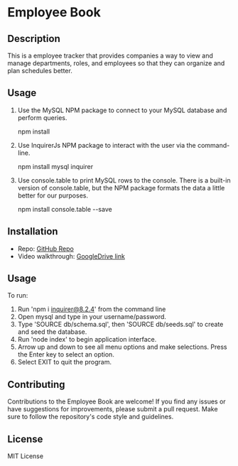 # Employee Book

## Description

This is a employee tracker that provides companies a way to view and manage departments, roles, and employees so that they can organize and plan schedules better.

## Usage

1. Use the MySQL NPM package to connect to your MySQL database and perform queries.

    npm install

2. Use InquirerJs NPM package to interact with the user via the command-line.

    npm install mysql inquirer

3. Use console.table to print MySQL rows to the console. There is a built-in version of console.table, but the NPM package formats the data a little better for our purposes.

    npm install console.table --save

## Installation
- Repo: [GitHub Repo](https://github.com/ninabuscemi/employee-book)
- Video walkthrough: [GoogleDrive link](https://drive.google.com/file/d/1UkAYU3CLyL3NwgKK3akyRqBU76kE29L3/view)

## Usage
To run: 
 1. Run 'npm i inquirer@8.2.4' from the command line
 2. Open mysql and type in your username/password.
 3. Type 'SOURCE db/schema.sql', then 'SOURCE db/seeds.sql' to create and seed the database.
 4. Run 'node index' to begin application interface.
 5. Arrow up and down to see all menu options and make selections. Press the Enter key to select an option.
 6. Select EXIT to quit the program.


## Contributing

Contributions to the Employee Book are welcome! If you find any issues or have suggestions for improvements, please submit a pull request. Make sure to follow the repository's code style and guidelines.

## License
MIT License
